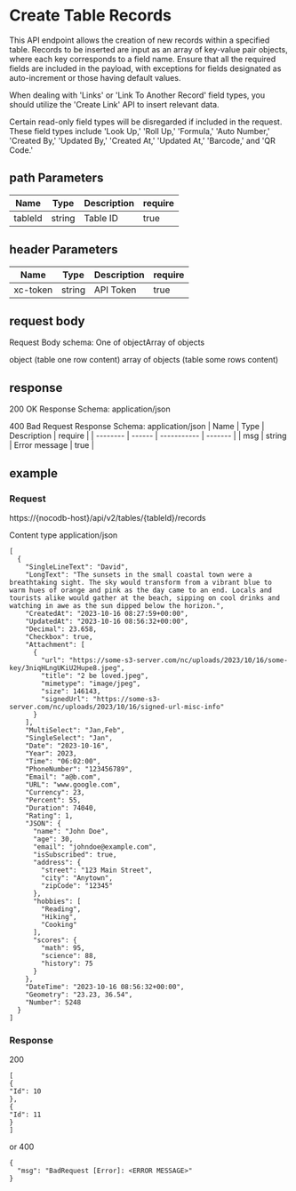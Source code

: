# Create Table Records

This API endpoint allows the creation of new records within a specified table. Records to be inserted are input as an array of key-value pair objects, where each key corresponds to a field name. Ensure that all the required fields are included in the payload, with exceptions for fields designated as auto-increment or those having default values.

When dealing with 'Links' or 'Link To Another Record' field types, you should utilize the 'Create Link' API to insert relevant data.

Certain read-only field types will be disregarded if included in the request. These field types include 'Look Up,' 'Roll Up,' 'Formula,' 'Auto Number,' 'Created By,' 'Updated By,' 'Created At,' 'Updated At,' 'Barcode,' and 'QR Code.'

## path Parameters

| Name     | Type   | Description | require |
| -------- | ------ | ----------- | ------- |
| tableId  | string | Table ID    | true    |

## header Parameters

| Name     | Type   | Description | require |
| -------- | ------ | ----------- | ------- |
| xc-token | string | API Token | true |

## request body
Request Body schema: 
One of objectArray of objects

object (table one row content)
array of objects (table some rows content)

## response
200 OK
Response Schema: application/json

400 Bad Request
Response Schema: application/json
| Name     | Type   | Description | require |
| -------- | ------ | ----------- | ------- |
| msg  | string | Error message | true |

## example

### Request
https://{nocodb-host}/api/v2/tables/{tableId}/records

Content type
application/json
```
[
  {
    "SingleLineText": "David",
    "LongText": "The sunsets in the small coastal town were a breathtaking sight. The sky would transform from a vibrant blue to warm hues of orange and pink as the day came to an end. Locals and tourists alike would gather at the beach, sipping on cool drinks and watching in awe as the sun dipped below the horizon.",
    "CreatedAt": "2023-10-16 08:27:59+00:00",
    "UpdatedAt": "2023-10-16 08:56:32+00:00",
    "Decimal": 23.658,
    "Checkbox": true,
    "Attachment": [
      {
        "url": "https://some-s3-server.com/nc/uploads/2023/10/16/some-key/3niqHLngUKiU2Hupe8.jpeg",
        "title": "2 be loved.jpeg",
        "mimetype": "image/jpeg",
        "size": 146143,
        "signedUrl": "https://some-s3-server.com/nc/uploads/2023/10/16/signed-url-misc-info"
      }
    ],
    "MultiSelect": "Jan,Feb",
    "SingleSelect": "Jan",
    "Date": "2023-10-16",
    "Year": 2023,
    "Time": "06:02:00",
    "PhoneNumber": "123456789",
    "Email": "a@b.com",
    "URL": "www.google.com",
    "Currency": 23,
    "Percent": 55,
    "Duration": 74040,
    "Rating": 1,
    "JSON": {
      "name": "John Doe",
      "age": 30,
      "email": "johndoe@example.com",
      "isSubscribed": true,
      "address": {
        "street": "123 Main Street",
        "city": "Anytown",
        "zipCode": "12345"
      },
      "hobbies": [
        "Reading",
        "Hiking",
        "Cooking"
      ],
      "scores": {
        "math": 95,
        "science": 88,
        "history": 75
      }
    },
    "DateTime": "2023-10-16 08:56:32+00:00",
    "Geometry": "23.23, 36.54",
    "Number": 5248
  }
]
```

### Response
200
```
[
{
"Id": 10
},
{
"Id": 11
}
]
```
or 400
```
{
  "msg": "BadRequest [Error]: <ERROR MESSAGE>"
}
```